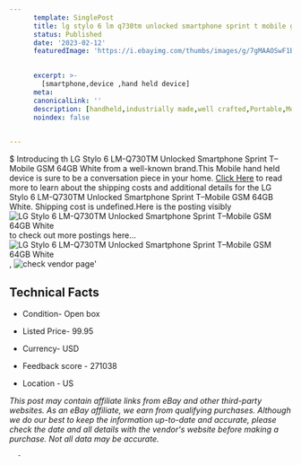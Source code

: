 ```yaml
---
      template: SinglePost
      title: lg stylo 6 lm q730tm unlocked smartphone sprint t mobile gsm 64gb white
      status: Published
      date: '2023-02-12'
      featuredImage: 'https://i.ebayimg.com/thumbs/images/g/7gMAAOSwF1BjEjdy/s-l225.jpg'
       

      excerpt: >-
        [smartphone,device ,hand held device]
      meta:
      canonicalLink: ''
      description: [handheld,industrially made,well crafted,Portable,Mobile,Compact,Convenient,Lightweight,Maneuverable,Man-portable,Miniature,Carriable,Hand-held,Light,Holdable,Transportable,Mobile device,Pocket-sized,On-the-go,Wireless,Cordless,Compact size,Convenient size, smartphone,device ,hand held device]
      noindex: false
      

---
```

$
      Introducing th LG Stylo 6 LM-Q730TM Unlocked Smartphone Sprint T–Mobile GSM 64GB White from a well-known brand.This Mobile hand held device is sure to be a conversation piece in your home. [Click Here](https://www.ebay.com/itm/165875468220?hash=item269ef2c7bc%3Ag%3A7gMAAOSwF1BjEjdy&amdata=enc%3AAQAHAAAA0AjDD0UQ5UDwsl2D1gS3vieZWiIe6imY4E9VAl3G4LteDXNd50UFnob0amu0WFyZcyy0WDobVnPDlF4wxx55avzGXqn7nF5JyhhL313t%2FHa68dGemXDiZ3Czs%2BN5j2XV%2FCLxu4kI2bdBhNbuEAbQM3De4nOpPDgrxBaOrgt7kx9bfaaa%2FARSAEHKTbv%2BRvk0A6NV2YXR0tHOTuh6s3GFkbbCDMysIiVQ6c8Ui9MynGskiIXMA5Sz6ETnKQMEuc%2BV6q22%2Fu%2FTiqoFlhwUAdXCIGo%3D&mkevt=1&mkcid=1&mkrid=711-53200-19255-0&campid=%253CePNCampaignId%253E&customid=%253CreferenceId%253E&toolid=10049) to read more to learn about the shipping costs and additional details for the LG Stylo 6 LM-Q730TM Unlocked Smartphone Sprint T–Mobile GSM 64GB White. Shipping cost is undefined.Here is the posting visibly ![LG Stylo 6 LM-Q730TM Unlocked Smartphone Sprint T–Mobile GSM 64GB White](https://i.ebayimg.com/thumbs/images/g/7gMAAOSwF1BjEjdy/s-l225.jpg) to check out more postings here... ![LG Stylo 6 LM-Q730TM Unlocked Smartphone Sprint T–Mobile GSM 64GB White](https://i.ebayimg.com/images/g/7gMAAOSwF1BjEjdy/s-l1600.jpg), ![check vendor page](https://origin-galleryplus.ebayimg.com/ws/web/165875468220_2_0_1/225x225.jpg)'

      

 ## Technical Facts 



     
      

 - Condition- Open box 


      

 - Listed Price- 99.95 


      

 - Currency- USD 


      

 - Feedback score - 271038 


      

 - Location - US 


      
      

 *_This post may contain affiliate links from eBay and other third-party websites. As an eBay affiliate, we earn from qualifying purchases. Although we do our best to keep the information up-to-date and accurate, please check the date and all details with the vendor's website before making a purchase. Not all data may be accurate._*




      -
